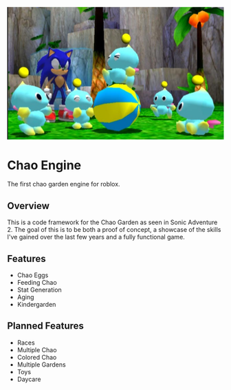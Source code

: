 <img style="-webkit-user-select: none;margin: auto;cursor: zoom-in;background-color: hsl(0, 0%, 90%);transition: background-color 300ms;" src="static/ChaoGarden.jpg">

# Chao Engine
The first chao garden engine for roblox.

## Overview
This is a code framework for the Chao Garden as seen in Sonic Adventure 2. The goal of this is to be both a proof of concept, a showcase of the skills I've gained over the last few years and a fully functional game. 

## Features
- Chao Eggs 
- Feeding Chao
- Stat Generation
- Aging
- Kindergarden

## Planned Features
- Races
- Multiple Chao
- Colored Chao
- Multiple Gardens
- Toys
- Daycare